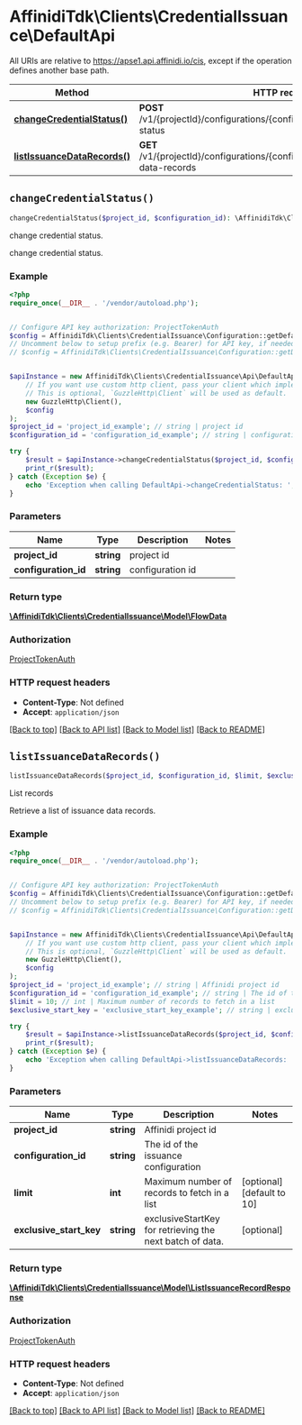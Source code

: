# AffinidiTdk\Clients\CredentialIssuance\DefaultApi

All URIs are relative to https://apse1.api.affinidi.io/cis, except if the operation defines another base path.

| Method                                                                 | HTTP request                                                                            | Description               |
| ---------------------------------------------------------------------- | --------------------------------------------------------------------------------------- | ------------------------- |
| [**changeCredentialStatus()**](DefaultApi.md#changeCredentialStatus)   | **POST** /v1/{projectId}/configurations/{configurationId}/issuance/change-status        | change credential status. |
| [**listIssuanceDataRecords()**](DefaultApi.md#listIssuanceDataRecords) | **GET** /v1/{projectId}/configurations/{configurationId}/issuance/issuance-data-records | List records              |

## `changeCredentialStatus()`

```php
changeCredentialStatus($project_id, $configuration_id): \AffinidiTdk\Clients\CredentialIssuance\Model\FlowData
```

change credential status.

change credential status.

### Example

```php
<?php
require_once(__DIR__ . '/vendor/autoload.php');


// Configure API key authorization: ProjectTokenAuth
$config = AffinidiTdk\Clients\CredentialIssuance\Configuration::getDefaultConfiguration()->setApiKey('authorization', 'YOUR_API_KEY');
// Uncomment below to setup prefix (e.g. Bearer) for API key, if needed
// $config = AffinidiTdk\Clients\CredentialIssuance\Configuration::getDefaultConfiguration()->setApiKeyPrefix('authorization', 'Bearer');


$apiInstance = new AffinidiTdk\Clients\CredentialIssuance\Api\DefaultApi(
    // If you want use custom http client, pass your client which implements `GuzzleHttp\ClientInterface`.
    // This is optional, `GuzzleHttp\Client` will be used as default.
    new GuzzleHttp\Client(),
    $config
);
$project_id = 'project_id_example'; // string | project id
$configuration_id = 'configuration_id_example'; // string | configuration id

try {
    $result = $apiInstance->changeCredentialStatus($project_id, $configuration_id);
    print_r($result);
} catch (Exception $e) {
    echo 'Exception when calling DefaultApi->changeCredentialStatus: ', $e->getMessage(), PHP_EOL;
}
```

### Parameters

| Name                 | Type       | Description      | Notes |
| -------------------- | ---------- | ---------------- | ----- |
| **project_id**       | **string** | project id       |       |
| **configuration_id** | **string** | configuration id |       |

### Return type

[**\AffinidiTdk\Clients\CredentialIssuance\Model\FlowData**](../Model/FlowData.md)

### Authorization

[ProjectTokenAuth](../../README.md#ProjectTokenAuth)

### HTTP request headers

- **Content-Type**: Not defined
- **Accept**: `application/json`

[[Back to top]](#) [[Back to API list]](../../README.md#endpoints)
[[Back to Model list]](../../README.md#models)
[[Back to README]](../../README.md)

## `listIssuanceDataRecords()`

```php
listIssuanceDataRecords($project_id, $configuration_id, $limit, $exclusive_start_key): \AffinidiTdk\Clients\CredentialIssuance\Model\ListIssuanceRecordResponse
```

List records

Retrieve a list of issuance data records.

### Example

```php
<?php
require_once(__DIR__ . '/vendor/autoload.php');


// Configure API key authorization: ProjectTokenAuth
$config = AffinidiTdk\Clients\CredentialIssuance\Configuration::getDefaultConfiguration()->setApiKey('authorization', 'YOUR_API_KEY');
// Uncomment below to setup prefix (e.g. Bearer) for API key, if needed
// $config = AffinidiTdk\Clients\CredentialIssuance\Configuration::getDefaultConfiguration()->setApiKeyPrefix('authorization', 'Bearer');


$apiInstance = new AffinidiTdk\Clients\CredentialIssuance\Api\DefaultApi(
    // If you want use custom http client, pass your client which implements `GuzzleHttp\ClientInterface`.
    // This is optional, `GuzzleHttp\Client` will be used as default.
    new GuzzleHttp\Client(),
    $config
);
$project_id = 'project_id_example'; // string | Affinidi project id
$configuration_id = 'configuration_id_example'; // string | The id of the issuance configuration
$limit = 10; // int | Maximum number of records to fetch in a list
$exclusive_start_key = 'exclusive_start_key_example'; // string | exclusiveStartKey for retrieving the next batch of data.

try {
    $result = $apiInstance->listIssuanceDataRecords($project_id, $configuration_id, $limit, $exclusive_start_key);
    print_r($result);
} catch (Exception $e) {
    echo 'Exception when calling DefaultApi->listIssuanceDataRecords: ', $e->getMessage(), PHP_EOL;
}
```

### Parameters

| Name                    | Type       | Description                                              | Notes                      |
| ----------------------- | ---------- | -------------------------------------------------------- | -------------------------- |
| **project_id**          | **string** | Affinidi project id                                      |                            |
| **configuration_id**    | **string** | The id of the issuance configuration                     |                            |
| **limit**               | **int**    | Maximum number of records to fetch in a list             | [optional] [default to 10] |
| **exclusive_start_key** | **string** | exclusiveStartKey for retrieving the next batch of data. | [optional]                 |

### Return type

[**\AffinidiTdk\Clients\CredentialIssuance\Model\ListIssuanceRecordResponse**](../Model/ListIssuanceRecordResponse.md)

### Authorization

[ProjectTokenAuth](../../README.md#ProjectTokenAuth)

### HTTP request headers

- **Content-Type**: Not defined
- **Accept**: `application/json`

[[Back to top]](#) [[Back to API list]](../../README.md#endpoints)
[[Back to Model list]](../../README.md#models)
[[Back to README]](../../README.md)
